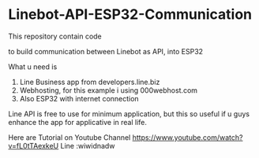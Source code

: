 # Linebot-API-ESP32-Communication
This repository contain code

to build communication between Linebot as API, into ESP32

What u need is
1. Line Business app from developers.line.biz
2. Webhosting, for this example i using 000webhost.com
3. Also ESP32 with internet connection


Line API is free to use for minimum application, but this so useful if u guys enhance the app
for applicative in real life.

Here are Tutorial on Youtube Channel https://www.youtube.com/watch?v=fL0tTAexkeU
Line :wiwidnadw

